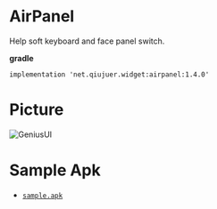 # AirPanel
Help soft keyboard and face panel switch.

**gradle**
```
implementation 'net.qiujuer.widget:airpanel:1.4.0'
```

# Picture
![GeniusUI](https://raw.githubusercontent.com/qiujuer/AirPanel/master/art/art.gif)


# Sample Apk
*  [`sample.apk`](https://raw.githubusercontent.com/qiujuer/AirPanel/master/release/sample.apk)
